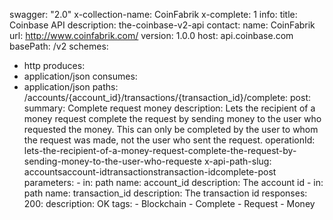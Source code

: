 swagger: "2.0"
x-collection-name: CoinFabrik
x-complete: 1
info:
  title: Coinbase API
  description: the-coinbase-v2-api
  contact:
    name: CoinFabrik
    url: http://www.coinfabrik.com/
  version: 1.0.0
host: api.coinbase.com
basePath: /v2
schemes:
- http
produces:
- application/json
consumes:
- application/json
paths:
  /accounts/{account_id}/transactions/{transaction_id}/complete:
    post:
      summary: Complete request money
      description: Lets the recipient of a money request complete the request by sending
        money to the user who requested the money. This can only be completed by the
        user to whom the request was made, not the user who sent the request.
      operationId: lets-the-recipient-of-a-money-request-complete-the-request-by-sending-money-to-the-user-who-requeste
      x-api-path-slug: accountsaccount-idtransactionstransaction-idcomplete-post
      parameters:
      - in: path
        name: account_id
        description: The account id
      - in: path
        name: transaction_id
        description: The transaction id
      responses:
        200:
          description: OK
      tags:
      - Blockchain
      - Complete
      - Request
      - Money